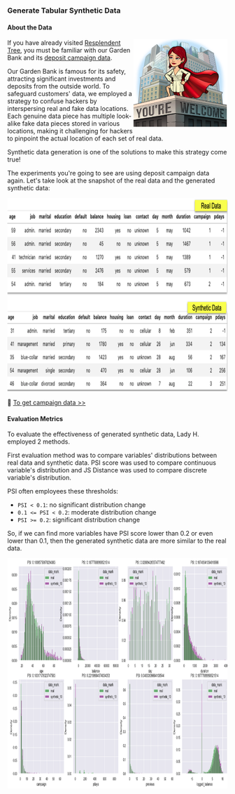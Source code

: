 ### Generate Tabular Synthetic Data

#### About the Data

<p>
<img align="right" src="https://github.com/lady-h-world/My_Garden/blob/main/images/lady_heart_manga/safe_bank.png" width="216" height="202" />
  
If you have already visited [Resplendent Tree][2], you must be familiar with our Garden Bank and its [deposit campaign data][1].

Our Garden Bank is famous for its safety, attracting significant investments and deposits from the outside world. To safeguard customers' data, we employed a strategy to confuse hackers by interspersing real and fake data locations. Each genuine data piece has multiple look-alike fake data pieces stored in various locations, making it challenging for hackers to pinpoint the actual location of each set of real data.

Synthetic data generation is one of the solutions to make this strategy come true!
</p>

The experiments you're going to see are using deposit campaign data again. Let's take look at the snapshot of the real data and the generated synthetic data:

<img src="https://github.com/lady-h-world/My_Garden/blob/main/images/Secret_Guest_images/real_vs_syn.png" width="931" height="441" />

🌻 [To get campaign data >>][3] 


#### Evaluation Metrics

To evaluate the effectiveness of generated synthetic data, Lady H. employed 2 methods.

First evaluation method was to compare variables' distributions between real data and synthetic data. PSI score was used to compare continuous variable's distribution and JS Distance was used to compare discrete variable's distribution.

PSI often employees these thresholds:
* `PSI < 0.1`: no significant distribution change
* `0.1 <= PSI < 0.2`: moderate distribution change
* `PSI >= 0.2`: significant distribution change

So, if we can find more variables have PSI score lower than 0.2 or even lower than 0.1, then the generated synthetic data are more similar to the real data.

<img src="https://github.com/lady-h-world/My_Garden/blob/main/images/Secret_Guest_images/continuous_dist_comp.png" width="996" height="525" />




[1]:https://github.com/lady-h-world/My_Garden/blob/main/reading_pages/Resplendent_Tree/corr1.md#about-the-data
[2]:https://github.com/lady-h-world/My_Garden/blob/main/reading_pages/Resplendent_Tree/about_resplendent_tree.md
[3]:https://github.com/lady-h-world/My_Garden/blob/main/code/crystal_ball/data_collector/generate_campaign.ipynb
[4]:https://github.com/lady-h-world/My_Garden/blob/main/code/secret_guest/syn_data_exps/syn_ctgan.ipynb
